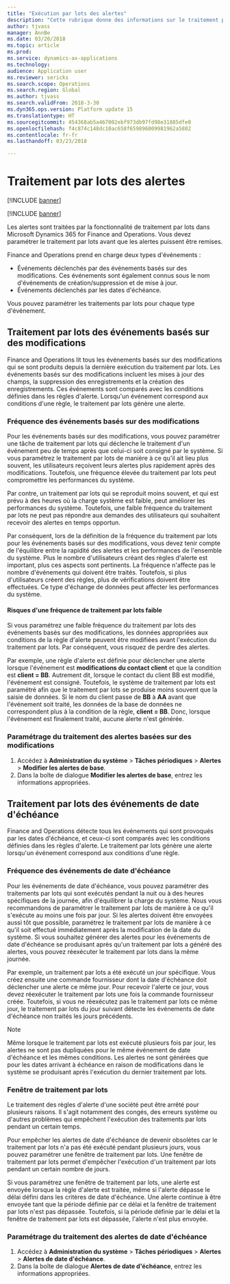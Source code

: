```yaml
---
title: "Exécution par lots des alertes"
description: "Cette rubrique donne des informations sur le traitement par lots des alertes dans Microsoft Dynamics 365 for Finance and Operations."
author: tjvass
manager: AnnBe
ms.date: 03/20/2018
ms.topic: article
ms.prod: 
ms.service: dynamics-ax-applications
ms.technology: 
audience: Application user
ms.reviewer: sericks
ms.search.scope: Operations
ms.search.region: Global
ms.author: tjvass
ms.search.validFrom: 2018-3-30
ms.dyn365.ops.version: Platform update 15
ms.translationtype: HT
ms.sourcegitcommit: 454368ab5a467002ebf973db97fd98e31885dfe0
ms.openlocfilehash: f4c874c148dc10ac658f659896009981962a5802
ms.contentlocale: fr-fr
ms.lasthandoff: 03/23/2018

---
```


# <a name="batch-processing-for-alerts"></a>Traitement par lots des alertes
[!INCLUDE [banner](../includes/banner.md)]

[!INCLUDE [banner](../includes/pre-release.md)]

Les alertes sont traitées par la fonctionnalité de traitement par lots dans Microsoft Dynamics 365 for Finance and Operations. Vous devez paramétrer le traitement par lots avant que les alertes puissent être remises.

Finance and Operations prend en charge deux types d'événements :

- Événements déclenchés par des événements basés sur des modifications. Ces événements sont également connus sous le nom d'événements de création/suppression et de mise à jour.
- Événements déclenchés par les dates d'échéance.

Vous pouvez paramétrer les traitements par lots pour chaque type d'événement.
        
## <a name="batch-processing-for-change-based-events"></a>Traitement par lots des événements basés sur des modifications
Finance and Operations lit tous les événements basés sur des modifications qui se sont produits depuis la dernière exécution du traitement par lots. Les événements basés sur des modifications incluent les mises à jour des champs, la suppression des enregistrements et la création des enregistrements. Ces événements sont comparés avec les conditions définies dans les règles d'alerte. Lorsqu'un événement correspond aux conditions d'une règle, le traitement par lots génère une alerte.

### <a name="frequency-for-change-based-events"></a>Fréquence des événements basés sur des modifications
Pour les événements basés sur des modifications, vous pouvez paramétrer une tâche de traitement par lots qui déclenche le traitement d'un événement peu de temps après que celui-ci soit consigné par le système. Si vous paramétrez le traitement par lots de manière à ce qu'il ait lieu plus souvent, les utilisateurs reçoivent leurs alertes plus rapidement après des modifications. Toutefois, une fréquence élevée du traitement par lots peut compromettre les performances du système.

Par contre, un traitement par lots qui se reproduit moins souvent, et qui est prévu à des heures où la charge système est faible, peut améliorer les performances du système. Toutefois, une faible fréquence du traitement par lots ne peut pas répondre aux demandes des utilisateurs qui souhaitent recevoir des alertes en temps opportun.

Par conséquent, lors de la définition de la fréquence du traitement par lots pour les événements basés sur des modifications, vous devez tenir compte de l'équilibre entre la rapidité des alertes et les performances de l'ensemble du système. Plus le nombre d'utilisateurs créant des règles d'alerte est important, plus ces aspects sont pertinents. La fréquence n'affecte pas le nombre d'événements qui doivent être traités. Toutefois, si plus d'utilisateurs créent des règles, plus de vérifications doivent être effectuées. Ce type d'échange de données peut affecter les performances du système.

#### <a name="the-risks-of-low-batch-frequency"></a>Risques d'une fréquence de traitement par lots faible
Si vous paramétrez une faible fréquence du traitement par lots des événements basés sur des modifications, les données appropriées aux conditions de la règle d'alerte peuvent être modifiées avant l'exécution du traitement par lots. Par conséquent, vous risquez de perdre des alertes.

Par exemple, une règle d'alerte est définie pour déclencher une alerte lorsque l'événement est **modifications du contact client** et que la condition est **client = BB**. Autrement dit, lorsque le contact du client BB est modifié, l'événement est consigné. Toutefois, le système de traitement par lots est paramétré afin que le traitement par lots se produise moins souvent que la saisie de données. Si le nom du client passe de **BB** à **AA** avant que l'événement soit traité, les données de la base de données ne correspondent plus à la condition de la règle, **client = BB**. Donc, lorsque l'événement est finalement traité, aucune alerte n'est générée.

### <a name="set-up-processing-for-change-based-alerts"></a>Paramétrage du traitement des alertes basées sur des modifications
1. Accédez à **Administration du système** &gt; **Tâches périodiques** &gt; **Alertes** &gt; **Modifier les alertes de base**.
2. Dans la boîte de dialogue **Modifier les alertes de base**, entrez les informations appropriées.

## <a name="batch-processing-for-due-date-events"></a>Traitement par lots des événements de date d'échéance
Finance and Operations détecte tous les événements qui sont provoqués par les dates d'échéance, et ceux-ci sont comparés avec les conditions définies dans les règles d'alerte. Le traitement par lots génère une alerte lorsqu'un événement correspond aux conditions d'une règle.

### <a name="frequency-for-due-date-events"></a>Fréquence des événements de date d'échéance
Pour les événements de date d'échéance, vous pouvez paramétrer des traitements par lots qui sont exécutés pendant la nuit ou à des heures spécifiques de la journée, afin d'équilibrer la charge du système. Nous vous recommandons de paramétrer le traitement par lots de manière à ce qu'il s'exécute au moins une fois par jour. Si les alertes doivent être envoyées aussi tôt que possible, paramétrez le traitement par lots de manière à ce qu'il soit effectué immédiatement après la modification de la date du système. Si vous souhaitez générer des alertes pour les événements de date d'échéance se produisant après qu'un traitement par lots a généré des alertes, vous pouvez réexécuter le traitement par lots dans la même journée.

Par exemple, un traitement par lots a été exécuté un jour spécifique. Vous créez ensuite une commande fournisseur dont la date d'échéance doit déclencher une alerte ce même jour. Pour recevoir l'alerte ce jour, vous devez réexécuter le traitement par lots une fois la commande fournisseur créée. Toutefois, si vous ne réexécutez pas le traitement par lots ce même jour, le traitement par lots du jour suivant détecte les événements de date d'échéance non traités les jours précédents.

> [!NOTE]
> Même lorsque le traitement par lots est exécuté plusieurs fois par jour, les alertes ne sont pas dupliquées pour le même événement de date d'échéance et les mêmes conditions. Les alertes ne sont générées que pour les dates arrivant à échéance en raison de modifications dans le système se produisant après l'exécution du dernier traitement par lots.

### <a name="batch-processing-window"></a>Fenêtre de traitement par lots
Le traitement des règles d'alerte d'une société peut être arrêté pour plusieurs raisons. Il s'agit notamment des congés, des erreurs système ou d'autres problèmes qui empêchent l'exécution des traitements par lots pendant un certain temps.

Pour empêcher les alertes de date d'échéance de devenir obsolètes car le traitement par lots n'a pas été exécuté pendant plusieurs jours, vous pouvez paramétrer une fenêtre de traitement par lots. Une fenêtre de traitement par lots permet d'empêcher l'exécution d'un traitement par lots pendant un certain nombre de jours.

Si vous paramétrez une fenêtre de traitement par lots, une alerte est envoyée lorsque la règle d'alerte est traitée, même si l'alerte dépasse le délai défini dans les critères de date d'échéance. Une alerte continue à être envoyée tant que la période définie par ce délai et la fenêtre de traitement par lots n'est pas dépassée. Toutefois, si la période définie par le délai et la fenêtre de traitement par lots est dépassée, l'alerte n'est plus envoyée.

### <a name="set-up-processing-for-due-date-alerts"></a>Paramétrage du traitement des alertes de date d'échéance
1. Accédez à **Administration du système** &gt; **Tâches périodiques** &gt; **Alertes** &gt; **Alertes de date d'échéance**.
2. Dans la boîte de dialogue **Alertes de date d'échéance**, entrez les informations appropriées.

